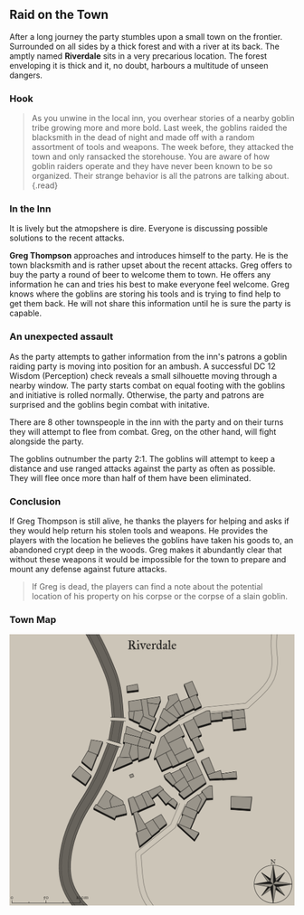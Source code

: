 ## Raid on the Town
After a long journey the party stumbles upon a small town on the frontier. Surrounded on all sides by a thick forest and with a river at its back. The amptly named **Riverdale** sits in a very precarious location. The forest enveloping it is thick and it, no doubt, harbours a multitude of unseen dangers.

### Hook
> As you unwine in the local inn, you overhear stories of a nearby goblin tribe growing more and more bold. Last week, the goblins raided the blacksmith in the dead of night and made off with a random assortment of tools and weapons. The week before, they attacked the town and only ransacked the storehouse. You are aware of how goblin raiders operate and they have never been known to be so organized. Their strange behavior is all the patrons are talking about.
{.read}

### In the Inn
It is lively but the atmopshere is dire. Everyone is discussing possible solutions to the recent attacks.

**Greg Thompson** approaches and introduces himself to the party. He is the town blacksmith and is rather upset about the recent attacks. Greg offers to buy the party a round of beer to welcome them to town. He offers any information he can and tries his best to make everyone feel welcome. Greg knows where the goblins are storing his tools and is trying to find help to get them back. He will not share this information until he is sure the party is capable.

### An unexpected assault
As the party attempts to gather information from the inn's patrons a goblin raiding party is moving into position for an ambush. A successful DC 12 Wisdom (Perception) check reveals a small silhouette moving through a nearby window. The party starts combat on equal footing with the goblins and initiative is rolled normally. Otherwise, the party and patrons are surprised and the goblins begin combat with initative.

There are 8 other townspeople in the inn with the party and on their turns they will attempt to flee from combat. Greg, on the other hand, will fight alongside the party.

The goblins outnumber the party 2:1. The goblins will attempt to keep a distance and use ranged attacks against the party as often as possible. They will flee once more than half of them have been eliminated.

### Conclusion
If Greg Thompson is still alive, he thanks the players for helping and asks if they would help return his stolen tools and weapons. He provides the players with the location he believes the goblins have taken his goods to, an abandoned crypt deep in the woods. Greg makes it abundantly clear that without these weapons it would be impossible for the town to prepare and mount any defense against future attacks.

>If Greg is dead, the players can find a note about the potential location of his property on his corpse or the corpse of a slain goblin.

### Town Map
![Riverdale Town Map](./maps/map-riverdale.png)